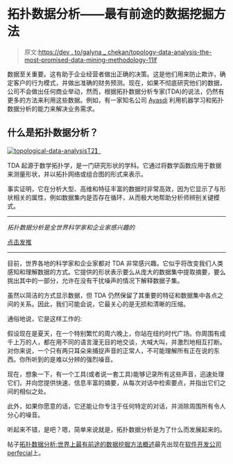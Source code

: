 # 拓扑数据分析——最有前途的数据挖掘方法

> 原文:[https://dev . to/galyna _ chekan/topology-data-analysis-the-most-promised-data-mining-methodology-11lf](https://dev.to/galyna_chekan/topological-data-analysis-the-most-promising-data-mining-methodology-11lf)

数据至关重要。这有助于企业经营者做出正确的决策。这是他们用来防止欺诈，确定客户的行为模式，并做出准确的财务预测。现在，如果不彻底研究他们的数据，公司不会做出任何商业举动，然而，根据拓扑数据分析专家(TDA)的说法，仍然有更多的方法来利用这些数据。例如，有一家知名公司 [Ayasdi](https://perfectial.com/cases/ayasdi/) 利用机器学习和拓扑数据分析的能力来解决业务需求。

## [](#what-is-topological-data-analysis)什么是拓扑数据分析？

[![topological-data-analysis](../Images/dab8d099dcf135b7f590f56bd28f4494.png)T2】](https://res.cloudinary.com/practicaldev/image/fetch/s--yTwY0WrK--/c_limit%2Cf_auto%2Cfl_progressive%2Cq_auto%2Cw_880/https://perfectial.com/production/wp-content/uploads/2017/06/illustration_1-copy-2-1.png)

TDA 起源于数学拓扑学，是一门研究形状的学科。它通过将数学函数应用于数据来测量形状，并以拓扑网络或组合图的形式来表示。

事实证明，它在分析大型、高维和特征丰富的数据时非常高效，因为它显示了与形状相关的属性，例如数据集内是否存在循环，从而极大地帮助分析师辨别关键模式。

* * *

*拓扑数据分析是全世界科学家和企业家感兴趣的*

[点击发推](https://twitter.com/share?text=Topological+data+analysis+is+of+an+interest+to+scientists+and+entrepreneurs+around+the+world&via=perfectial&related=perfectial&url=https://perfectial.com/blog/topological-data-analysis-overview/)

* * *

目前，世界各地的科学家和企业家都对 TDA 非常感兴趣。它似乎将改变我们人类感知和理解数据的方式。它提供的形状表示要么从庞大的数据集中提取摘要，要么挑出其中的一部分，允许在没有干扰噪声的情况下解释数据子集。

虽然以简洁的方式显示数据，但 TDA 仍然保留了其重要的特征和数据集中各点之间的关系。因此，我们可能会说，它最关心的是无损和清晰的压缩。

通俗地说，它是这样工作的:

假设现在是夏天，在一个特别繁忙的周六晚上，你站在纽约时代广场。你周围有成千上万的人，都在用不同的语言漫无目的地交谈，大喊大叫，并激烈地相互打断。对你来说，一个只有两只耳朵来捕捉声音的正常人，不可能理解所有正在说的东西。你所听到的是难以分辨的强烈噪音。

现在，想象一下，有一个工具(或者说一套工具)能够记录所有这些声音，迅速处理它们，并向您提供快速、信息丰富的摘要，从每次对话中检索要点，并指出它们之间的相似之处。

此外，如果你愿意的话，它还能让你专注于任何特定的对话，并消除周围所有令人分心的噪音。

听起来不错，是吧？嗯，简单来说就是，拓扑数据分析是为了什么而发展起来的。

帖子[拓扑数据分析:世界上最有前途的数据挖掘方法概述](https://perfectial.com/blog/topological-data-analysis-overview/)最先出现在[软件开发公司 perfecial](https://perfectial.com)上。
